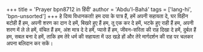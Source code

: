 +++
title = 'Prayer bpn8712 in हिंदी'
author = 'Abdu'l-Bahá'
tags = ['lang-hi', 'bpn-unsorted']
+++
हे दिव्य विधानकर्ता! हम दया के पात्र हैं, हमें अपनी सहायता दे, घर विहीन बटोही हैं हम, अपनी शरण का दान दे हमें, बिखरे हुए हैं हम, तू एक कर दे हमें, भटके हुए राही हैं हम, अपनी शरण में ले ले हमें, वंचित हैं हम, अंश मात्र दे दे हमें, प्यासे हैं हम, जीवन-सरिता की राह दिखा दे हमें, दुर्बल हैं हम, सबल बना दे हमें, ताकि हम तेरे धर्म की सहायता में उठ खड़े हों और तेरे मार्गदर्शन की राह पर चलकर अपना बलिदान कर सकें।
